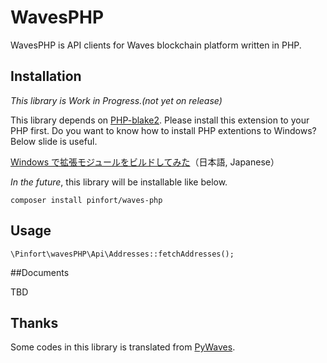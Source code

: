 # WavesPHP
WavesPHP is API clients for Waves blockchain platform written in PHP.

## Installation
*This library is Work in Progress.(not yet on release)*

This library depends on [PHP-blake2](https://github.com/strawbrary/php-blake2).
Please install this extension to your PHP first. Do you want to know how to install PHP extentions to Windows? Below slide is useful.

[Windows で拡張モジュールをビルドしてみた](https://www.slideshare.net/y-uti/windows-60158242)（日本語, Japanese）

*In the future*, this library will be installable like below.

    composer install pinfort/waves-php

## Usage

    \Pinfort\wavesPHP\Api\Addresses::fetchAddresses();

##Documents

TBD

## Thanks
Some codes in this library is translated from [PyWaves](https://github.com/PyWaves/PyWaves).
